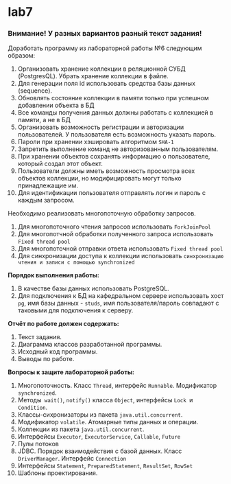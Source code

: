 # lab7
<div id="_pbportletlab7_WAR_pbportlet_pb-lab7-text"><h3>Внимание! У разных вариантов разный текст задания!</h3> <p>Доработать программу из лабораторной работы №6 следующим образом:</p> <ol><li>Организовать хранение коллекции в реляционной СУБД (PostgresQL). Убрать хранение коллекции в файле.</li><li>Для генерации поля id использовать средства базы данных (sequence).</li><li>Обновлять состояние коллекции в памяти только при успешном добавлении объекта в БД</li><li>Все команды получения данных должны работать с коллекцией в памяти, а не в БД</li><li>Организовать возможность регистрации и авторизации пользователей. У пользователя есть возможность указать пароль.</li><li>Пароли при хранении хэшировать алгоритмом <code>SHA-1</code></li><li>Запретить выполнение команд не авторизованным пользователям.</li><li>При хранении объектов сохранять информацию о пользователе, который создал этот объект.</li><li>Пользователи должны иметь возможность просмотра всех объектов коллекции, но модифицировать могут только принадлежащие им.</li><li>Для идентификации пользователя отправлять логин и пароль с каждым запросом.</li></ol> <p>Необходимо реализовать многопоточную обработку запросов.</p> <ol><li>Для многопоточного чтения запросов использовать <code>ForkJoinPool</code></li><li>Для многопотчной обработки полученного запроса использовать <code>Fixed thread pool</code></li><li>Для многопоточной отправки ответа использовать <code>Fixed thread pool</code></li><li>Для синхронизации доступа к коллекции использовать <code>синхронизацию чтения и записи с помощью synchronized</code></li></ol></div>
<p><strong>Порядок выполнения работы:</strong></p>
<ol>
	<li>В качестве базы данных использовать PostgreSQL.</li>
	<li>Для подключения к БД на кафедральном сервере использовать хост <code>pg</code>, имя базы данных - <code>studs</code>, имя пользователя/пароль совпадают с таковыми для подключения к серверу.</li>
</ol>

<p><strong>Отчёт по работе должен содержать:</strong></p>

<ol>
	<li>Текст задания.</li>
	<li>Диаграмма классов разработанной программы.</li>
	<li>Исходный код программы.</li>
	<li>Выводы по работе.</li>
</ol>

<p><strong>Вопросы к защите лабораторной работы:</strong></p>

<ol>
	<li>Многопоточность. Класс <code>Thread</code>, интерфейс <code>Runnable</code>. Модификатор <code>synchronized</code>.</li>
	<li>Методы<code> wait()</code>, <code>notify()</code> класса <code>Object</code>, интерфейсы <code>Lock </code>и <code>Condition</code>.</li>
	<li>Классы-сихронизаторы из пакета <code>java.util.concurrent</code>.</li>
	<li>Модификатор <code>volatile</code>. Атомарные типы данных и операции.</li>
	<li>Коллекции из пакета <code>java.util.concurrent</code>.</li>
	<li>Интерфейсы <code>Executor</code>, <code>ExecutorService</code>, <code>Callable</code>, <code>Future</code></li>
	<li>Пулы потоков</li>
	<li>JDBC. Порядок взаимодействия с базой данных.&nbsp;Класс <code>DriverManager</code>. Интерфейс <code>Connection</code></li>
	<li>Интерфейсы <code>Statement</code>, <code>PreparedStatement</code>, <code>ResultSet</code>, <code>RowSet</code></li>
	<li>Шаблоны проектирования.</li>
</ol>
</div>
	</div>
